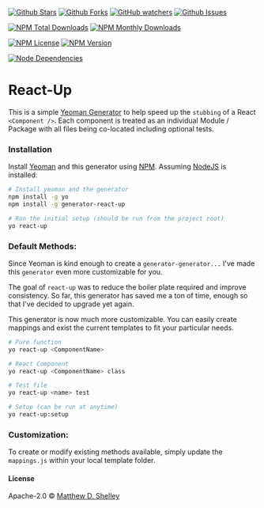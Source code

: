 <!-- Github Styled -->
[![Github Stars          ](https://img.shields.io/github/stars/visormatt/generator-react-up.svg?style=social&label=Stars)](https://goo.gl/jpazNR)
[![Github Forks          ](https://img.shields.io/github/forks/visormatt/generator-react-up.svg?style=social&label=Forks)](https://goo.gl/oVDLCr)
[![GitHub watchers       ](https://img.shields.io/github/watchers/visormatt/generator-react-up.svg?style=social&label=Watchers)](https://goo.gl/i7yY2y)
[![Github Issues         ](https://img.shields.io/github/issues/visormatt/generator-react-up.svg?style=social&label=Issues)](https://goo.gl/MTnEPt)

<!-- NPM Info -->
[![NPM Total Downloads   ](https://img.shields.io/npm/dt/generator-react-up.svg?style=flat-square)](https://goo.gl/DHr44f)
[![NPM Monthly Downloads ](https://img.shields.io/npm/dm/generator-react-up.svg?style=flat-square)](https://goo.gl/DHr44f)

[![NPM License           ](https://img.shields.io/npm/l/generator-react-up.svg?style=flat-square)](https://goo.gl/DHr44f)
[![NPM Version           ](https://img.shields.io/npm/v/generator-react-up.svg?style=flat-square)](https://goo.gl/DHr44f)

[![Node Dependencies     ](https://img.shields.io/versioneye/d/visormatt/generator-react-up.svg)](https://goo.gl/DHr44f)

# React-Up
This is a simple [Yeoman Generator](http://yeoman.io/) to help speed up the `stubbing` of a React `<Component />`. Each component is treated as an individual Module / Package with all files being co-located including optional tests.

### Installation
Install [Yeoman](http://yeoman.io) and this generator using [NPM](https://www.npmjs.com/). Assuming [NodeJS](https://nodejs.org/) is installed:

```bash
# Install yeoman and the generator
npm install -g yo
npm install -g generator-react-up

# Run the initial setup (should be run from the project root)
yo react-up
```

### Default Methods:
Since Yeoman is kind enough to create a `generator-generator...` I've made this `generator` even more customizable for you.

The goal of `react-up` was to reduce the boiler plate required and improve consistency. So far, this generator has saved me a ton of time, enough so that I've decided to upgrade yet again.

This generator is now much more customizable. You can easily create mappings and exist the current templates to fit your particular needs.

```bash
# Pure function
yo react-up <ComponentName>

# React Component
yo react-up <ComponentName> class

# Test file
yo react-up <name> test

# Setup (can be run at anytime)
yo react-up:setup
```

### Customization:
To create or modify existing methods available, simply update the `mappings.js` within your local template folder.

#### License
Apache-2.0 © [Matthew D. Shelley](http://www.visualmarvel.com)

[npm-image]: https://goo.gl/4WOLxL
[npm-url]: https://goo.gl/0pEQL6
[travis-image]: https://goo.gl/E49AER
[travis-url]: https://goo.gl/l9lbpx
[daviddm-image]: https://goo.gl/4kZ8N1
[daviddm-url]: https://goo.gl/AEw1JM

